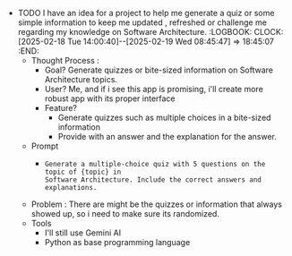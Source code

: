 - TODO I have an idea for a project to help me generate a quiz or some simple information to keep me updated , refreshed or challenge me regarding my knowledge on Software Architecture.
  :LOGBOOK:
  CLOCK: [2025-02-18 Tue 14:00:40]--[2025-02-19 Wed 08:45:47] =>  18:45:07
  :END:
	- Thought Process :
		- Goal? Generate quizzes or bite-sized information on Software Architecture topics.
		- User? Me, and if i see this app is promising, i'll create more robust app with its proper interface
		- Feature?
			- Generate quizzes such as multiple choices in a bite-sized information
			- Provide with an answer and the explanation for the answer.
	- Prompt
		- ```apl
		  Generate a multiple-choice quiz with 5 questions on the topic of {topic} in 
		  Software Architecture. Include the correct answers and explanations.
		  ```
	- Problem : There are might be the quizzes or information that always showed up, so i need to make sure its randomized.
	- Tools
		- I'll still use Gemini AI
		- Python as base programming language